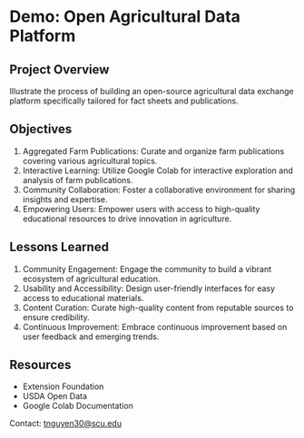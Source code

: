# Demo: Open Agricultural Data Platform

## Project Overview
Illustrate the process of building an open-source agricultural data exchange platform specifically tailored for fact sheets and publications.

## Objectives
1. Aggregated Farm Publications: Curate and organize farm publications covering various agricultural topics.
2. Interactive Learning: Utilize Google Colab for interactive exploration and analysis of farm publications.
3. Community Collaboration: Foster a collaborative environment for sharing insights and expertise.
4. Empowering Users: Empower users with access to high-quality educational resources to drive innovation in agriculture.

## Lessons Learned
1. Community Engagement: Engage the community to build a vibrant ecosystem of agricultural education.
2. Usability and Accessibility: Design user-friendly interfaces for easy access to educational materials.
3. Content Curation: Curate high-quality content from reputable sources to ensure credibility.
4. Continuous Improvement: Embrace continuous improvement based on user feedback and emerging trends.

## Resources
- Extension Foundation
- USDA Open Data
- Google Colab Documentation

Contact: tnguyen30@scu.edu

